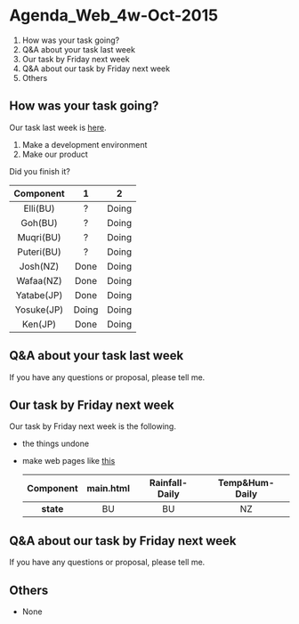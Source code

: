 # Agenda_Web_4w-Oct-2015

1. How was your task going?
1. Q&A about your task last week
1. Our task by Friday next week
1. Q&A about our task by Friday next week
1. Others


## How was your task going?

Our task last week is [here](documents/meeting/weekly/Minutes_Web_3w-Oct-2015.md).  

1. Make a development environment
1. Make our product

Did you finish it?

|Component|1|2|  
|:---:|:---:|:---:|
|Elli(BU) |?|Doing|
|Goh(BU) |?|Doing|
|Muqri(BU) |?|Doing|  
|Puteri(BU) |?|Doing|  
|Josh(NZ) |Done|Doing|  
|Wafaa(NZ) |Done|Doing|  
|Yatabe(JP) |Done|Doing|
|Yosuke(JP) |Doing|Doing|
|Ken(JP) |Done|Doing|  



## Q&A about your task last week

If you have any questions or proposal, please tell me.


## Our task by Friday next week

Our task by Friday next week is the following.

* the things undone
* make web pages like [this](https://drive.google.com/file/d/0B6PTRu12AkpJcFRwa3g1WHNOMG8/view?usp=sharing)

	|Component|main.html|Rainfall-Daily|Temp&Hum-Daily|  
	|:---:|:---:|:---:|:---:|  
	|**state**|BU|BU|NZ|



## Q&A about our task by Friday next week

If you have any questions or proposal, please tell me.


## Others

* None
